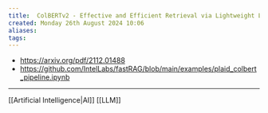 ```yaml
---
title:  ColBERTv2 - Effective and Efficient Retrieval via Lightweight Late Interaction
created: Monday 26th August 2024 10:06
aliases: 
tags: 
---
```

- https://arxiv.org/pdf/2112.01488
- https://github.com/IntelLabs/fastRAG/blob/main/examples/plaid_colbert_pipeline.ipynb

---
[[Artificial Intelligence|AI]]
[[LLM]]

